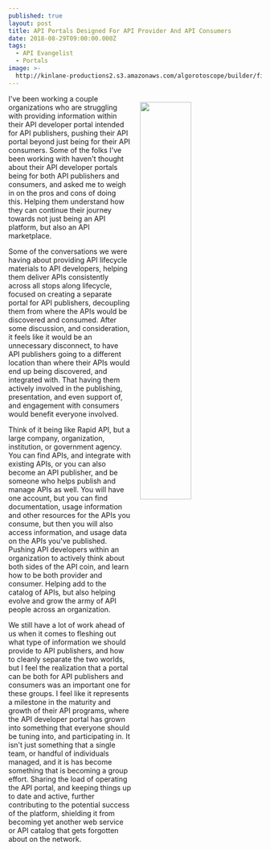 ```yaml
---
published: true
layout: post
title: API Portals Designed For API Provider And API Consumers
date: 2018-08-29T09:00:00.000Z
tags:
  - API Evangelist
  - Portals
image: >-
  http://kinlane-productions2.s3.amazonaws.com/algorotoscope/builder/filtered/66_189_800_500_0_max_0_-5_-1.jpg
---
```

<p><img src="{{ page.image }}" width="45%" align="right" style="padding: 15px;" /></p>I've been working a couple organizations who are struggling with providing information within their API developer portal intended for API publishers, pushing their API portal beyond just being for their API consumers. Some of the folks I've been working with haven't thought about their API developer portals being for both API publishers and consumers, and asked me to weigh in on the pros and cons of doing this. Helping them understand how they can continue their journey towards not just being an API platform, but also an API marketplace.

Some of the conversations we were having about providing API lifecycle materials to API developers, helping them deliver APIs consistently across all stops along lifecycle, focused on creating a separate portal for API publishers, decoupling them from where the APIs would be discovered and consumed. After some discussion, and consideration, it feels like it would be an unnecessary disconnect, to have API publishers going to a different location than where their APIs would end up being discovered, and integrated with. That having them actively involved in the publishing, presentation, and even support of, and engagement with consumers would benefit everyone involved.

Think of it being like Rapid API, but a large company, organization, institution, or government agency. You can find APIs, and integrate with existing APIs, or you can also become an API publisher, and be someone who helps publish and manage APIs as well. You will have one account, but you can find documentation, usage information and other resources for the APIs you consume, but then you will also access information, and usage data on the APIs you've published. Pushing API developers within an organization to actively think about both sides of the API coin, and learn how to be both provider and consumer. Helping add to the catalog of APIs, but also helping evolve and grow the army of API people across an organization.

We still have a lot of work ahead of us when it comes to fleshing out what type of information we should provide to API publishers, and how to cleanly separate the two worlds, but I feel the realization that a portal can be both for API publishers and consumers was an important one for these groups. I feel like it represents a milestone in the maturity and growth of their API programs, where the API developer portal has grown into something that everyone should be tuning into, and participating in. It isn't just something that a single team, or handful of individuals managed, and it is has become something that is becoming a group effort. Sharing the load of operating the API portal, and keeping things up to date and active, further contributing to the potential success of the platform, shielding it from becoming yet another web service or API catalog that gets forgotten about on the network.
